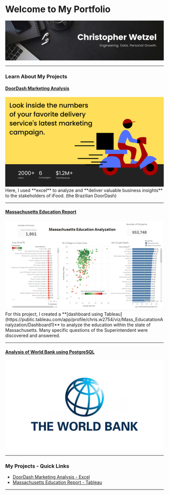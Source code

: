 # Welcome to My Portfolio
<img src="images/headline 1.2.png"/>

---

### Learn About My Projects

#### [DoorDash Marketing Analysis](https://www.linkedin.com/pulse/doordashs-marketing-results-breakdown-christopher-wetzel/)
<img src="images/Deliver your food quickly and safely.png"/>
Here, I used **excel** to analyze and **deliver valuable business insights** to the stakeholders of iFood. (the Brazilian DoorDash)

---
#### [Massachusetts Education Report](https://www.linkedin.com/pulse/massachusetts-education-deep-dive-christopher-wetzel/?trackingId=PlVmTKQ%2FSLKhKcbelXN%2Big%3D%3D)
<img src="images/dashboard.PNG"/>
For this project, I created a **[dashboard using Tableau](https://public.tableau.com/app/profile/chris.w2754/viz/Mass_EducatationAnalyzation/Dashboard1)** to analyze the education within the state of Massachusetts. Many specific questions of the Superintendent were discovered and answered.

---

#### [Analysis of World Bank using PostgreSQL](/Analysis_of_World_Bank_using_PostgreSQL)
<img src="images/world-bank-logo.jpg?raw=true"/>

---

### My Projects - Quick Links

- [DoorDash Marketing Analysis - Excel](https://www.linkedin.com/pulse/doordashs-marketing-results-breakdown-christopher-wetzel/)
- [Massachusetts Education Report - Tableau](https://www.linkedin.com/pulse/massachusetts-education-deep-dive-christopher-wetzel/?trackingId=PlVmTKQ%2FSLKhKcbelXN%2Big%3D%3D)

---




